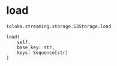 # load
`toloka.streaming.storage.S3Storage.load`

```
load(
    self,
    base_key: str,
    keys: Sequence[str]
)
```

